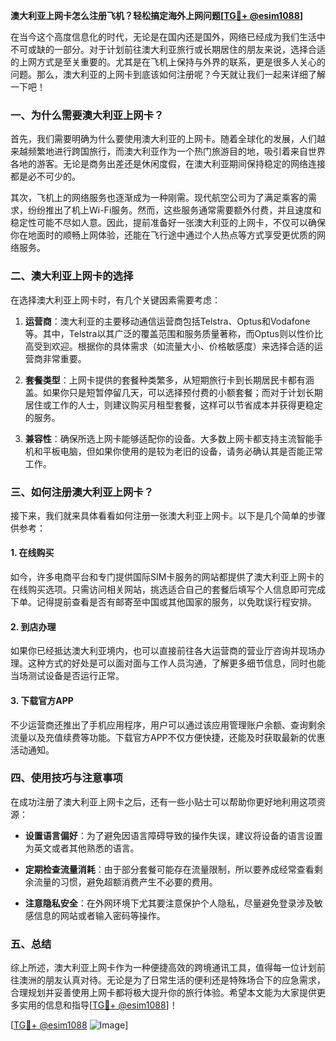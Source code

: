 **澳大利亚上网卡怎么注册飞机？轻松搞定海外上网问题[[TG💪+ @esim1088](https://t.me/s/esim1088)]**

在当今这个高度信息化的时代，无论是在国内还是国外，网络已经成为我们生活中不可或缺的一部分。对于计划前往澳大利亚旅行或长期居住的朋友来说，选择合适的上网方式是至关重要的。尤其是在飞机上保持与外界的联系，更是很多人关心的问题。那么，澳大利亚的上网卡到底该如何注册呢？今天就让我们一起来详细了解一下吧！

### 一、为什么需要澳大利亚上网卡？

首先，我们需要明确为什么要使用澳大利亚的上网卡。随着全球化的发展，人们越来越频繁地进行跨国旅行，而澳大利亚作为一个热门旅游目的地，吸引着来自世界各地的游客。无论是商务出差还是休闲度假，在澳大利亚期间保持稳定的网络连接都是必不可少的。

其次，飞机上的网络服务也逐渐成为一种刚需。现代航空公司为了满足乘客的需求，纷纷推出了机上Wi-Fi服务。然而，这些服务通常需要额外付费，并且速度和稳定性可能不尽如人意。因此，提前准备好一张澳大利亚的上网卡，不仅可以确保你在地面时的顺畅上网体验，还能在飞行途中通过个人热点等方式享受更优质的网络服务。

### 二、澳大利亚上网卡的选择

在选择澳大利亚上网卡时，有几个关键因素需要考虑：

1. **运营商**：澳大利亚的主要移动通信运营商包括Telstra、Optus和Vodafone等。其中，Telstra以其广泛的覆盖范围和服务质量著称，而Optus则以性价比高受到欢迎。根据你的具体需求（如流量大小、价格敏感度）来选择合适的运营商非常重要。
   
2. **套餐类型**：上网卡提供的套餐种类繁多，从短期旅行卡到长期居民卡都有涵盖。如果你只是短暂停留几天，可以选择预付费的小额套餐；而对于计划长期居住或工作的人士，则建议购买月租型套餐，这样可以节省成本并获得更稳定的服务。

3. **兼容性**：确保所选上网卡能够适配你的设备。大多数上网卡都支持主流智能手机和平板电脑，但如果你使用的是较为老旧的设备，请务必确认其是否能正常工作。

### 三、如何注册澳大利亚上网卡？

接下来，我们就来具体看看如何注册一张澳大利亚上网卡。以下是几个简单的步骤供参考：

#### 1. 在线购买

如今，许多电商平台和专门提供国际SIM卡服务的网站都提供了澳大利亚上网卡的在线购买选项。只需访问相关网站，挑选适合自己的套餐后填写个人信息即可完成下单。记得提前查看是否有邮寄至中国或其他国家的服务，以免耽误行程安排。

#### 2. 到店办理

如果你已经抵达澳大利亚境内，也可以直接前往各大运营商的营业厅咨询并现场办理。这种方式的好处是可以面对面与工作人员沟通，了解更多细节信息，同时也能当场测试设备是否运行正常。

#### 3. 下载官方APP

不少运营商还推出了手机应用程序，用户可以通过该应用管理账户余额、查询剩余流量以及充值续费等功能。下载官方APP不仅方便快捷，还能及时获取最新的优惠活动通知。

### 四、使用技巧与注意事项

在成功注册了澳大利亚上网卡之后，还有一些小贴士可以帮助你更好地利用这项资源：

- **设置语言偏好**：为了避免因语言障碍导致的操作失误，建议将设备的语言设置为英文或者其他熟悉的语言。
  
- **定期检查流量消耗**：由于部分套餐可能存在流量限制，所以要养成经常查看剩余流量的习惯，避免超额消费产生不必要的费用。

- **注意隐私安全**：在外网环境下尤其要注意保护个人隐私，尽量避免登录涉及敏感信息的网站或者输入密码等操作。

### 五、总结

综上所述，澳大利亚上网卡作为一种便捷高效的跨境通讯工具，值得每一位计划前往澳洲的朋友认真对待。无论是为了日常生活的便利还是特殊场合下的应急需求，合理规划并妥善使用上网卡都将极大提升你的旅行体验。希望本文能为大家提供更多实用的信息和指导[[TG💪+ @esim1088](https://t.me/s/esim1088)]！

[[TG💪+ @esim1088](https://t.me/s/esim1088) ![Image](https://i.postimg.cc/4NQfJmqS/Snipaste-2025-05-13-00-14-12.png)]